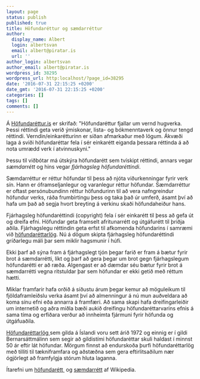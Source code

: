 ```yaml
---
layout: page
status: publish
published: true
title: Höfundaréttur og sæmdarréttur
author:
  display_name: Albert
  login: albertsvan
  email: albert@piratar.is
  url: ''
author_login: albertsvan
author_email: albert@piratar.is
wordpress_id: 38295
wordpress_url: http:localhost/?page_id=38295
date: '2016-07-31 22:15:25 +0200'
date_gmt: '2016-07-31 22:15:25 +0200'
categories: []
tags: []
comments: []
---
```

<p>Á <a href="http://hofundarettur.is" target="_blank">Höfundaréttur.is</a> er skrifað: "Höfundaréttur fjallar um vernd hugverka. Þessi réttindi geta verið ýmiskonar, lista- og bókmenntaverk og önnur tengd réttindi. Verndin/einkarétturinn er síðan afmarkaður með lögum. Ákvæði laga á sviði höfundaréttar fela í sér einkarétt eiganda þessara réttinda á að nota umrædd verk í atvinnuskyni."</p>
<p>Þessu til viðbótar má útskýra höfundarétt sem tvískipt réttindi, annars vegar <em>sæmdarrétt </em>og hins vegar <em>fjárhagsleg höfundaréttindi</em>.</p>
<p>Sæmdarréttur er réttur höfundar til þess að njóta viðurkenningar fyrir verk sín. Hann er óframseljanlegur og varanlegur réttur höfundar. Sæmdarréttur er oftast persónubundinn réttur höfundurinn til að vera nafngreindur höfundur verks, ráða frumbirtingu þess og taka það úr umferð, ásamt því að hafa um það að segja hvort breyting á verkinu skaði höfundaheiður hans.</p>
<p>Fjárhagsleg höfundaréttindi (copyright) fela í sér einkarétt til þess að gefa út og dreifa efni. Höfundar geta framselt afritunarrétt og útgáfurétt til þriðja aðila. Fjárhagslegu réttindin geta erfst til afkomenda höfundarins í samræmi við <a href="http://www.althingi.is/lagas/nuna/1972073.html" target="_blank">höfundaréttarlög</a>. Nú á dögum skipta fjárhagsleg höfundaréttindi gríðarlegu máli þar sem miklir hagsmunir í húfi.</p>
<p>Ekki þarf að sýna fram á fjárhagslegt tjón þegar farið er fram á bætur fyrir brot á sæmdarrétti, líkt og þarf að gera þegar um brot gegn fjárhagslegum höfundarétti er að ræða. Algengast er að dæmdar séu bætur fyrir brot á sæmdarrétti vegna ritstuldar þar sem höfundar er ekki getið með réttum hætti.</p>
<p>Miklar framfarir hafa orðið á síðustu árum þegar kemur að möguleikum til fjöldaframleiðslu verka ásamt því að almenningur á nú mun auðveldara að koma sínu efni eða annarra á framfæri. Að sama skapi hafa dreifingarleiðir um internetið og aðra miðla bæði aukið dreifingu höfundaréttarvarins efnis á sama tíma og erfiðara verður að innheimta fjármuni fyrir höfunda og útgáfuaðila.</p>
<p><a href="http://www.althingi.is/lagas/138b/1972073.html" target="_blank">Höfundaréttarlög </a>sem gilda á Íslandi voru sett árið 1972 og einnig er í gildi Bernarsáttmálinn sem segir að gildistími höfundaréttar skuli haldast í minnst 50 ár eftir lát höfundar. Mörgum finnst að endurskoða þurfi höfundaréttarlög með tilliti til tækniframfara og aðstæðna sem gera eftirlitsaðilum nær ógjörlegt að framfylgja stórum hluta laganna.</p>
<p>Ítarefni um <a href="https://is.wikipedia.org/wiki/H%C3%B6fundar%C3%A9ttur" target="_blank">höfundarétt </a> og <a href="https://is.wikipedia.org/wiki/S%C3%A6mdarr%C3%A9ttur" target="_blank">sæmdarrétt</a> af Wikipedia.</p>
